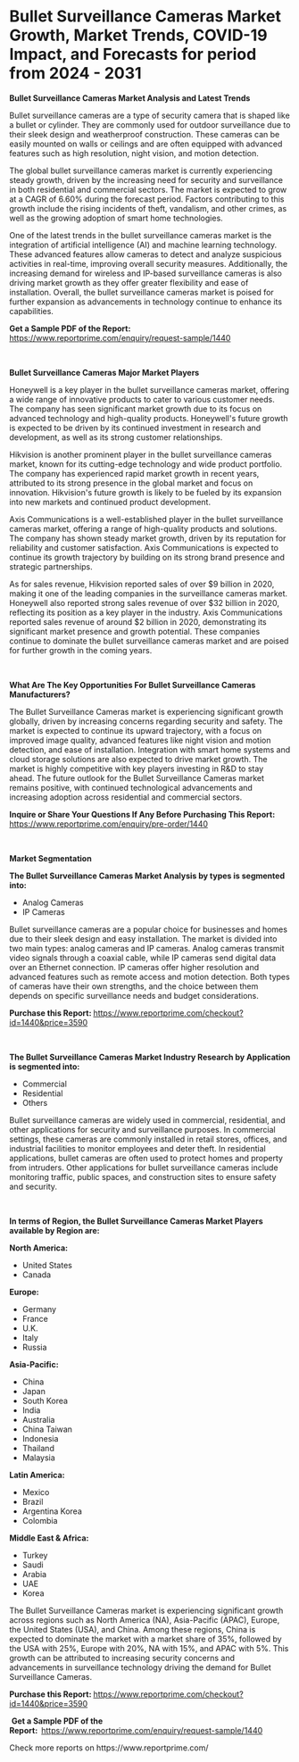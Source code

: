 <p><h1>Bullet Surveillance Cameras Market Growth, Market Trends, COVID-19 Impact, and Forecasts for period from 2024 - 2031</h1></p><p><strong>Bullet Surveillance Cameras Market Analysis and Latest Trends</strong></p>
<p><p>Bullet surveillance cameras are a type of security camera that is shaped like a bullet or cylinder. They are commonly used for outdoor surveillance due to their sleek design and weatherproof construction. These cameras can be easily mounted on walls or ceilings and are often equipped with advanced features such as high resolution, night vision, and motion detection.</p><p>The global bullet surveillance cameras market is currently experiencing steady growth, driven by the increasing need for security and surveillance in both residential and commercial sectors. The market is expected to grow at a CAGR of 6.60% during the forecast period. Factors contributing to this growth include the rising incidents of theft, vandalism, and other crimes, as well as the growing adoption of smart home technologies.</p><p>One of the latest trends in the bullet surveillance cameras market is the integration of artificial intelligence (AI) and machine learning technology. These advanced features allow cameras to detect and analyze suspicious activities in real-time, improving overall security measures. Additionally, the increasing demand for wireless and IP-based surveillance cameras is also driving market growth as they offer greater flexibility and ease of installation. Overall, the bullet surveillance cameras market is poised for further expansion as advancements in technology continue to enhance its capabilities.</p></p>
<p><strong>Get a Sample PDF of the Report:&nbsp;</strong> <a href="https://www.reportprime.com/enquiry/request-sample/1440">https://www.reportprime.com/enquiry/request-sample/1440</a></p>
<p>&nbsp;</p>
<p><strong>Bullet Surveillance Cameras Major Market Players</strong></p>
<p><p>Honeywell is a key player in the bullet surveillance cameras market, offering a wide range of innovative products to cater to various customer needs. The company has seen significant market growth due to its focus on advanced technology and high-quality products. Honeywell's future growth is expected to be driven by its continued investment in research and development, as well as its strong customer relationships.</p><p>Hikvision is another prominent player in the bullet surveillance cameras market, known for its cutting-edge technology and wide product portfolio. The company has experienced rapid market growth in recent years, attributed to its strong presence in the global market and focus on innovation. Hikvision's future growth is likely to be fueled by its expansion into new markets and continued product development.</p><p>Axis Communications is a well-established player in the bullet surveillance cameras market, offering a range of high-quality products and solutions. The company has shown steady market growth, driven by its reputation for reliability and customer satisfaction. Axis Communications is expected to continue its growth trajectory by building on its strong brand presence and strategic partnerships.</p><p>As for sales revenue, Hikvision reported sales of over $9 billion in 2020, making it one of the leading companies in the surveillance cameras market. Honeywell also reported strong sales revenue of over $32 billion in 2020, reflecting its position as a key player in the industry. Axis Communications reported sales revenue of around $2 billion in 2020, demonstrating its significant market presence and growth potential. These companies continue to dominate the bullet surveillance cameras market and are poised for further growth in the coming years.</p></p>
<p>&nbsp;</p>
<p><strong>What Are The Key Opportunities For Bullet Surveillance Cameras Manufacturers?</strong></p>
<p><p>The Bullet Surveillance Cameras market is experiencing significant growth globally, driven by increasing concerns regarding security and safety. The market is expected to continue its upward trajectory, with a focus on improved image quality, advanced features like night vision and motion detection, and ease of installation. Integration with smart home systems and cloud storage solutions are also expected to drive market growth. The market is highly competitive with key players investing in R&D to stay ahead. The future outlook for the Bullet Surveillance Cameras market remains positive, with continued technological advancements and increasing adoption across residential and commercial sectors.</p></p>
<p><strong>Inquire or Share Your Questions If Any Before Purchasing This Report:</strong> <a href="https://www.reportprime.com/enquiry/pre-order/1440">https://www.reportprime.com/enquiry/pre-order/1440</a></p>
<p>&nbsp;</p>
<p><strong>Market Segmentation</strong></p>
<p><strong>The Bullet Surveillance Cameras Market Analysis by types is segmented into:</strong></p>
<p><ul><li>Analog Cameras</li><li>IP Cameras</li></ul></p>
<p><p>Bullet surveillance cameras are a popular choice for businesses and homes due to their sleek design and easy installation. The market is divided into two main types: analog cameras and IP cameras. Analog cameras transmit video signals through a coaxial cable, while IP cameras send digital data over an Ethernet connection. IP cameras offer higher resolution and advanced features such as remote access and motion detection. Both types of cameras have their own strengths, and the choice between them depends on specific surveillance needs and budget considerations.</p></p>
<p><strong>Purchase this Report:&nbsp;</strong><a href="https://www.reportprime.com/checkout?id=1440&price=3590">https://www.reportprime.com/checkout?id=1440&price=3590</a></p>
<p>&nbsp;</p>
<p><strong>The Bullet Surveillance Cameras Market Industry Research by Application is segmented into:</strong></p>
<p><ul><li>Commercial</li><li>Residential</li><li>Others</li></ul></p>
<p><p>Bullet surveillance cameras are widely used in commercial, residential, and other applications for security and surveillance purposes. In commercial settings, these cameras are commonly installed in retail stores, offices, and industrial facilities to monitor employees and deter theft. In residential applications, bullet cameras are often used to protect homes and property from intruders. Other applications for bullet surveillance cameras include monitoring traffic, public spaces, and construction sites to ensure safety and security.</p></p>
<p>&nbsp;</p>
<p><strong>In terms of Region, the Bullet Surveillance Cameras Market Players available by Region are:</strong></p>
<p>
    <p> <strong> North America: </strong>
        <ul>
            <li>United States</li>
            <li>Canada</li>
        </ul>
        </p> 
    <p> <strong> Europe: </strong>
        <ul>
            <li>Germany</li>
            <li>France</li>
            <li>U.K.</li>
            <li>Italy</li>
            <li>Russia</li>
        </ul>
        </p> 
    <p> <strong> Asia-Pacific: </strong>
        <ul>
            <li>China</li>
            <li>Japan</li>
            <li>South Korea</li>
            <li>India</li>
            <li>Australia</li>
            <li>China Taiwan</li>
            <li>Indonesia</li>
            <li>Thailand</li>
            <li>Malaysia</li>
        </ul>
        </p> 
    <p> <strong> Latin America: </strong>
        <ul>
            <li>Mexico</li>
            <li>Brazil</li>
            <li>Argentina Korea</li>
            <li>Colombia</li>
        </ul>
        </p> 
    <p> <strong> Middle East & Africa: </strong>
        <ul>
            <li>Turkey</li>
            <li>Saudi</li>
            <li>Arabia</li>
            <li>UAE</li>
            <li>Korea</li>
        </ul>
    </p>
    </p>
<p><p>The Bullet Surveillance Cameras market is experiencing significant growth across regions such as North America (NA), Asia-Pacific (APAC), Europe, the United States (USA), and China. Among these regions, China is expected to dominate the market with a market share of 35%, followed by the USA with 25%, Europe with 20%, NA with 15%, and APAC with 5%. This growth can be attributed to increasing security concerns and advancements in surveillance technology driving the demand for Bullet Surveillance Cameras.</p></p>
<p><strong>Purchase this Report: </strong><a href="https://www.reportprime.com/checkout?id=1440&price=3590">https://www.reportprime.com/checkout?id=1440&price=3590</a></p>
<p>&nbsp;<strong>Get a Sample PDF of the Report:&nbsp;&nbsp;</strong><a href="https://www.reportprime.com/enquiry/request-sample/1440">https://www.reportprime.com/enquiry/request-sample/1440</a></p>
<p><strong></strong></p>
<p>Check more reports on https://www.reportprime.com/</p>